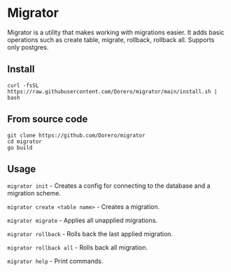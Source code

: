 # Migrator

Migrator is a utility that makes working with migrations easier. It adds basic operations such as create table, migrate, rollback, rollback all. Supports only postgres.

## Install
```
curl -fsSL https://raw.githubusercontent.com/Dorero/migrator/main/install.sh | bash
```


## From source code
```
git clone https://github.com/Dorero/migrator
cd migrator
go build
``` 

## Usage
```migrator init``` - Creates a config for connecting to the database and a migration scheme.

```migrator create <table name>``` - Creates a migration.

```migrator migrate``` - Applies all unapplied migrations.

```migrator rollback``` - Rolls back the last applied migration.

```migrator rollback all``` - Rolls back all migration.

```migrator help``` - Print commands.